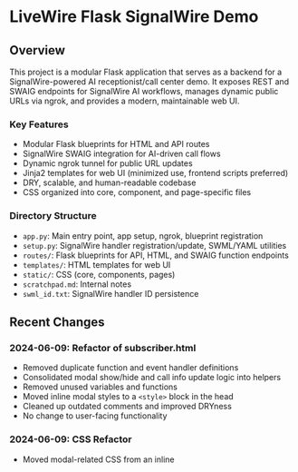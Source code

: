 # LiveWire Flask SignalWire Demo

## Overview
This project is a modular Flask application that serves as a backend for a SignalWire-powered AI receptionist/call center demo. It exposes REST and SWAIG endpoints for SignalWire AI workflows, manages dynamic public URLs via ngrok, and provides a modern, maintainable web UI.

### Key Features
- Modular Flask blueprints for HTML and API routes
- SignalWire SWAIG integration for AI-driven call flows
- Dynamic ngrok tunnel for public URL updates
- Jinja2 templates for web UI (minimized use, frontend scripts preferred)
- DRY, scalable, and human-readable codebase
- CSS organized into core, component, and page-specific files

### Directory Structure
- `app.py`: Main entry point, app setup, ngrok, blueprint registration
- `setup.py`: SignalWire handler registration/update, SWML/YAML utilities
- `routes/`: Flask blueprints for API, HTML, and SWAIG function endpoints
- `templates/`: HTML templates for web UI
- `static/`: CSS (core, components, pages)
- `scratchpad.md`: Internal notes
- `swml_id.txt`: SignalWire handler ID persistence

## Recent Changes
### 2024-06-09: Refactor of subscriber.html
- Removed duplicate function and event handler definitions
- Consolidated modal show/hide and call info update logic into helpers
- Removed unused variables and functions
- Moved inline modal styles to a `<style>` block in the head
- Cleaned up outdated comments and improved DRYness
- No change to user-facing functionality

### 2024-06-09: CSS Refactor
- Moved modal-related CSS from an inline <style> block in subscriber.html to static/css/pages/agent_dashboard.css for better separation of concerns and maintainability.

### 2024-06-09: Real-time Call Status Updates
- The call status text in the dashboard now updates in real time:
  - Shows 'Incoming call...' when a call is ringing.
  - Shows 'In call!' when a call is accepted.
  - Reverts to 'Waiting for call...' after a call ends or is hung up.
- Ensures the UI always reflects the current call state.

### 2024-06-10: Front-End Refactor
- Created a shared Jinja2 navbar include (`_navbar.html`) and replaced hardcoded navbars in all templates.
- Moved all agent dashboard JavaScript from `subscriber.html` to `static/js/agent_dashboard.js`.
- Removed redundant `setStatus` function; only `setDashboardStatus` is used.
- Cleaned up CSS: removed obsolete `.topbar` and `.topbar-actions` styles, ensured navbar and agent status styles are in `navbar.css`.
- Added `.demo-button-disabled` style to `core.css` for clarity and accessibility.
- All templates now use the shared navbar for DRYness and consistency.
- Improved maintainability and modularity of front-end code.

### 2024-06-11: Front-End Naming Consistency
- Renamed `static/css/pages/agent_dashboard.css` to `static/css/pages/subscribers.css` to match `subscribers.js` and `subscriber.html`.
- Updated all references in `subscriber.html` and elsewhere as needed for consistency.

### 2024-06-11: Front-End Cleanup and DRY Refactor
- Moved shared agent/dashboard styles (.agent-avatar, .agent-status, .status-dot, etc.) from navbar.css and subscribers.css to core.css for DRYness.
- Added documentation comments to all CSS files describing their purpose.
- Moved inline JS from signup.html to static/js/signup.js for maintainability.
- Updated signup.html to load the new JS file.
- Moved inline JS from index.html to static/js/index.js for consistency and maintainability.

### 2024-06-12: UI/UX Improvements
- Added a loading spinner/indicator to the login form that matches the current theme. Login is now handled via AJAX for better UX and error handling.
- Styled the call button on the Calls page to match the theme and added a phone icon (SVG, Bootstrap style).
- Added a reusable spinner style to core.css for consistent loading indicators.
- Added a themed spinner to the subscribers dashboard when connecting to the client (goOnlineBtn click). Spinner is shown next to the button and hidden on completion/failure.
- Added a themed spinner to the index page (SignalWire credentials form) during async submission, matching the login form's UX.

### 2024-06-12: Fix for Bootstrap Modal Error in call.js
- Added Bootstrap JS CDN include to call.html to ensure `bootstrap` global is available for modal handling in call.js.
- Fixes ReferenceError: bootstrap is not defined when showing the Create Member modal from the call widget.

### 2024-06-12: create_member API logic
- The /api/create_member endpoint now:
  - Extracts form values from the POST request.
  - Retrieves the current call_id from the form, session, or call_info_store.
  - Assigns a unique member_id to each new member and stores them in a global customer_store.
  - Formats a prompt listing all form values as key-value pairs.
  - Injects the prompt to the agent using the SignalWire REST API (calling.ai_message).
  - Unholds the agent using the SignalWire REST API (calling.ai_unhold).
  - Handles errors and returns appropriate status codes.
- This enables the AI to receive the user's form input and resume the call flow.
- The customer_store is used for member verification in the verify_customer_id SWAIG function, so new members can be verified on future calls.

### 2024-06-13: Track Online Subscribers & Address Abstraction
- When a subscriber logs in, their SignalWire address is fetched and stored in a new `active_subscribers` store.
- Address-fetching logic is now abstracted into a utility for DRYness and maintainability.
- This enables tracking which subscribers are online and their addresses for future support transfer features.

## Multi-Layer Session-Based Authentication

The app now enforces a two-step authentication flow using session-based decorators:

1. **SignalWire Credentials Required**
   - Users must provide valid SignalWire credentials on the index page before accessing `/call`, `/login`, or `/signup`.
   - Enforced by the `@require_sw_credentials` decorator (see `utils/auth_decorators.py`).

2. **Subscriber Login Required**
   - After providing credentials, users must log in as a subscriber to access `/subscriber`.
   - Enforced by the `@require_subscriber_login` decorator (see `utils/auth_decorators.py`).

Session flags (`sw_credentials_ok`, `subscriber_ok`) are set at the appropriate points in the flow. Unauthorized access attempts are redirected with a helpful flash message.

### Guest Token Flow (2024-06-12)
- The app now uses SignalWire guest tokens for call widget authentication.
- Only SignalWire credentials are required; C2C tokens are no longer used or requested.
- The guest token is generated using the SWML handler ID as the allowed address.
- The onboarding flow is now a single step: enter credentials, the app creates/updates the SWML handler, fetches the guest token, and redirects to the call page.

See `mdc:scratchpad.md` for internal notes and integration details.

## Features

- **Create Member Modal**: When a `create_member` user event is received (e.g., from the call widget), a modal with the signup form is shown, overlaying the call widget. The form POSTs to `/api/create_member`.
- **/api/create_member Endpoint**: New API endpoint that currently returns an empty 200 response. Intended for member creation logic in the future.

---
For more details, see `scratchpad.md` for internal notes and ongoing documentation.
